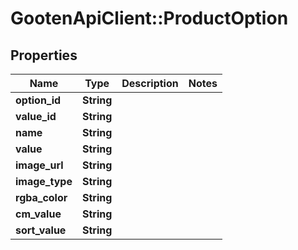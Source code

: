 # GootenApiClient::ProductOption

## Properties
Name | Type | Description | Notes
------------ | ------------- | ------------- | -------------
**option_id** | **String** |  | 
**value_id** | **String** |  | 
**name** | **String** |  | 
**value** | **String** |  | 
**image_url** | **String** |  | 
**image_type** | **String** |  | 
**rgba_color** | **String** |  | 
**cm_value** | **String** |  | 
**sort_value** | **String** |  | 



